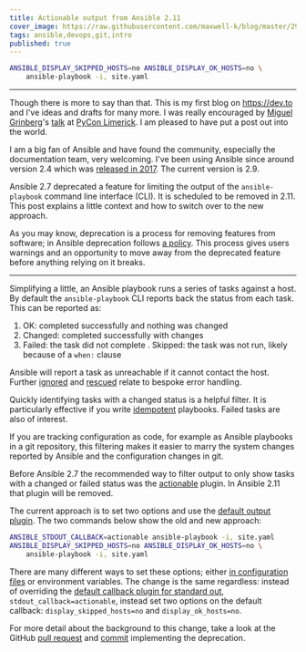 ```yaml
---
title: Actionable output from Ansible 2.11
cover_image: https://raw.githubusercontent.com/maxwell-k/blog/master/293991/cover_image.JPG
tags: ansible,devops,git,intro
published: true
---
```


```sh
ANSIBLE_DISPLAY_SKIPPED_HOSTS=no ANSIBLE_DISPLAY_OK_HOSTS=no \
    ansible-playbook -i, site.yaml
```

---

Though there is more to say than that. This is my first blog on <https://dev.to> and I've ideas and drafts for many more. I was really encouraged by [Miguel Grinberg]'s [talk] at [PyCon Limerick]. I am pleased to have put a post out into the world.

I am a big fan of Ansible and have found the community, especially the documentation team, very welcoming. I've been using Ansible since around version 2.4 which was [released in 2017]. The current version is 2.9.

Ansible 2.7 deprecated a feature for limiting the output of the `ansible-playbook` command line interface (CLI). It is scheduled to be removed in 2.11. This post explains a little context and how to switch over to the new approach.

As you may know, deprecation is a process for removing features from software; in Ansible deprecation follows [a policy]. This process gives users warnings and an opportunity to move away from the deprecated feature before anything relying on it breaks.

---

Simplifying a little, an Ansible playbook runs a series of tasks against a host. By default the `ansible-playbook` CLI reports back the status from each task. This can be reported as:

1. OK: completed successfully and nothing was changed
2. Changed: completed successfully with changes
3. Failed: the task did not complete . Skipped: the task was not run, likely because of a `when:` clause

Ansible will report a task as unreachable if it cannot contact the host. Further [ignored] and [rescued] relate to bespoke error handling.

Quickly identifying tasks with a changed status is a helpful filter. It is particularly effective if you write [idempotent] playbooks. Failed tasks are also of interest.

If you are tracking configuration as code, for example as Ansible playbooks in a git repository, this filtering makes it easier to marry the system changes reported by Ansible and the configuration changes in git.

Before Ansible 2.7 the recommended way to filter output to only show tasks with a changed or failed status was the [actionable] plugin. In Ansible 2.11 that plugin will be removed.

The current approach is to set two options and use the [default output plugin]. The two commands below show the old and new approach:

```sh
ANSIBLE_STDOUT_CALLBACK=actionable ansible-playbook -i, site.yaml
ANSIBLE_DISPLAY_SKIPPED_HOSTS=no ANSIBLE_DISPLAY_OK_HOSTS=no \
    ansible-playbook -i, site.yaml
```

There are many different ways to set these options; either [in configuration files] or environment variables. The change is the same regardless: instead of overriding the [default callback plugin for standard out], `stdout_callback=actionable`, instead set two options on the default callback: `display_skipped_hosts=no` and `display_ok_hosts=no`.

For more detail about the background to this change, take a look at the GitHub [pull request] and [commit] implementing the deprecation.

[a policy]: https://docs.ansible.com/ansible/latest/reference_appendices/release_and_maintenance.html#deprecation-cycle
[actionable]: https://docs.ansible.com/ansible/latest/plugins/callback/actionable.html
[commit]: https://github.com/ansible/ansible/commit/9c5d40ff152a8a94dc226735ce43593ebbb10104
[default callback plugin for standard out]: https://docs.ansible.com/ansible/latest/reference_appendices/config.html#default-stdout-callback
[default output plugin]: https://docs.ansible.com/ansible/latest/plugins/callback/default.html
[idempotent]: https://docs.ansible.com/ansible/latest/reference_appendices/glossary.html#term-idempotency
[ignored]: https://docs.ansible.com/ansible/latest/user_guide/playbooks_error_handling.html#ignoring-failed-commands
[in configuration files]: https://docs.ansible.com/ansible/latest/plugins/callback.html
[miguel grinberg]: https://blog.miguelgrinberg.com
[pull request]: https://github.com/ansible/ansible/pull/41058
[pycon limerick]: https://python.ie/pycon-limerick-2020/
[released in 2017]: https://pypi.org/project/ansible/#history
[rescued]: https://docs.ansible.com/ansible/latest/user_guide/playbooks_blocks.html#block-error-handling
[talk]: https://github.com/PyConLimerick/Limerick2020/blob/master/Abstracts/09_Grinsberg_Miguel_Python_Community_Engagement.md

<!-- vim: set ft=markdown.gfm.frontmatter : -->
